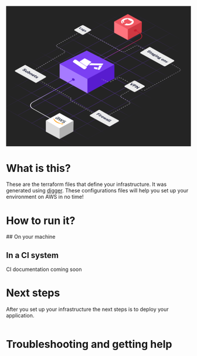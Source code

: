 ![](digger-takes-care.png)

# What is this?

These are the terraform files that define your infrastructure. It was generated using [digger](https://digger.dev). These configurations files will 
help you set up your environment on AWS in no time!

# How to run it?

## On your machine

## In a CI system

CI documentation coming soon

# Next steps

After you set up your infrastructure the next steps is to deploy your application. 

```
```

# Troubleshooting and getting help


